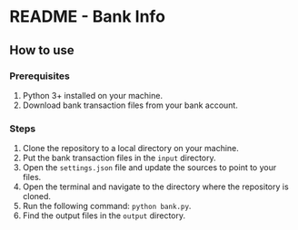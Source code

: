 # README - Bank Info

## How to use

### Prerequisites

1. Python 3+ installed on your machine.
2. Download bank transaction files from your bank account.

### Steps

1. Clone the repository to a local directory on your machine.
2. Put the bank transaction files in the `input` directory.
3. Open the `settings.json` file and update the sources to point to your files.
4. Open the terminal and navigate to the directory where the repository is cloned.
5. Run the following command: `python bank.py`.
6. Find the output files in the `output` directory.
